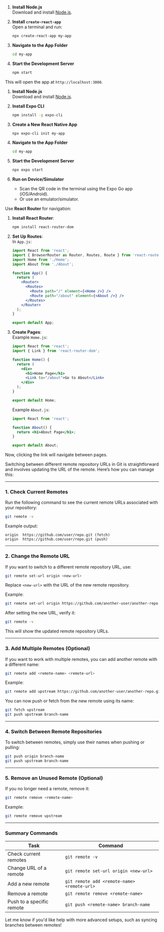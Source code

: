 1. **Install Node.js**  
   Download and install [Node.js](https://nodejs.org/).

2. **Install `create-react-app`**  
   Open a terminal and run:  
   ```bash
   npx create-react-app my-app
   ```

3. **Navigate to the App Folder**  
   ```bash
   cd my-app
   ```

4. **Start the Development Server**  
   ```bash
   npm start
   ```

This will open the app at `http://localhost:3000`.


1. **Install Node.js**  
   Download and install [Node.js](https://nodejs.org/).

2. **Install Expo CLI**  
   ```bash
   npm install -g expo-cli
   ```

3. **Create a New React Native App**  
   ```bash
   npx expo-cli init my-app
   ```

4. **Navigate to the App Folder**  
   ```bash
   cd my-app
   ```

5. **Start the Development Server**  
   ```bash
   npx expo start
   ```

6. **Run on Device/Simulator**  
   - Scan the QR code in the terminal using the Expo Go app (iOS/Android).  
   - Or use an emulator/simulator.

Use **React Router** for navigation:

1. **Install React Router**:  
   ```bash
   npm install react-router-dom
   ```

2. **Set Up Routes**:  
   In `App.js`:
   ```jsx
   import React from 'react';
   import { BrowserRouter as Router, Routes, Route } from 'react-router-dom';
   import Home from './Home';
   import About from './About';

   function App() {
     return (
       <Router>
         <Routes>
           <Route path="/" element={<Home />} />
           <Route path="/about" element={<About />} />
         </Routes>
       </Router>
     );
   }

   export default App;
   ```

3. **Create Pages**:  
   Example `Home.js`:
   ```jsx
   import React from 'react';
   import { Link } from 'react-router-dom';

   function Home() {
     return (
       <div>
         <h1>Home Page</h1>
         <Link to="/about">Go to About</Link>
       </div>
     );
   }

   export default Home;
   ```

   Example `About.js`:
   ```jsx
   import React from 'react';

   function About() {
     return <h1>About Page</h1>;
   }

   export default About;
   ```

Now, clicking the link will navigate between pages.




Switching between different remote repository URLs in Git is straightforward and involves updating the URL of the remote. Here’s how you can manage this:

---

### **1. Check Current Remotes**
Run the following command to see the current remote URLs associated with your repository:
```bash
git remote -v
```
Example output:
```
origin  https://github.com/user/repo.git (fetch)
origin  https://github.com/user/repo.git (push)
```

---

### **2. Change the Remote URL**
If you want to switch to a different remote repository URL, use:
```bash
git remote set-url origin <new-url>
```
Replace `<new-url>` with the URL of the new remote repository.

Example:
```bash
git remote set-url origin https://github.com/another-user/another-repo.git
```

After setting the new URL, verify it:
```bash
git remote -v
```
This will show the updated remote repository URLs.

---

### **3. Add Multiple Remotes (Optional)**
If you want to work with multiple remotes, you can add another remote with a different name:
```bash
git remote add <remote-name> <remote-url>
```

Example:
```bash
git remote add upstream https://github.com/another-user/another-repo.git
```

You can now push or fetch from the new remote using its name:
```bash
git fetch upstream
git push upstream branch-name
```

---

### **4. Switch Between Remote Repositories**
To switch between remotes, simply use their names when pushing or pulling:
```bash
git push origin branch-name
git push upstream branch-name
```

---

### **5. Remove an Unused Remote (Optional)**
If you no longer need a remote, remove it:
```bash
git remote remove <remote-name>
```

Example:
```bash
git remote remove upstream
```

---

### **Summary Commands**
| **Task**                           | **Command**                                           |
|-------------------------------------|-------------------------------------------------------|
| Check current remotes               | `git remote -v`                                       |
| Change URL of a remote              | `git remote set-url origin <new-url>`                |
| Add a new remote                    | `git remote add <remote-name> <remote-url>`          |
| Remove a remote                     | `git remote remove <remote-name>`                    |
| Push to a specific remote           | `git push <remote-name> branch-name`                 |

Let me know if you'd like help with more advanced setups, such as syncing branches between remotes!



